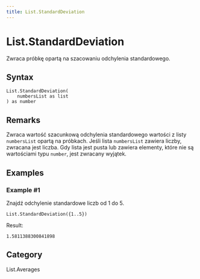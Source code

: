 ```yaml
---
title: List.StandardDeviation
---
```


# List.StandardDeviation


Zwraca próbkę opartą na szacowaniu odchylenia standardowego.


## Syntax

```powerquery
List.StandardDeviation(
    numbersList as list
) as number
```


## Remarks

Zwraca wartość szacunkową odchylenia standardowego wartości z listy <code>numbersList</code> opartą na próbkach.    Jeśli lista <code>numbersList</code> zawiera liczby, zwracana jest liczba.    Gdy lista jest pusta lub zawiera elementy, które nie są wartościami typu <code>number</code>, jest zwracany wyjątek.


## Examples

### Example #1 
Znajdź odchylenie standardowe liczb od 1 do 5.
```powerquery
List.StandardDeviation({1..5})
```

Result: 
```powerquery
1.5811388300841898
```




## Category
List.Averages
